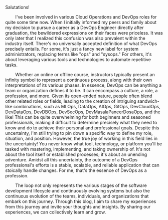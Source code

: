 Salutations!

&emsp;&emsp; I've been involved in various Cloud Operations and DevOps roles for quite some time now. When I initially informed my peers and family about my decision to pursue 
a career as a DevOps Engineer directly after graduation, the bewildered expressions on their faces were priceless. It was only later that I realized this confusion was also 
prevalent within the industry itself. There's no universally accepted definition of what DevOps precisely entails. For some, it's just a fancy new label for system administrators, 
replacing terms like "ops" and "sysops." For others, it's about leveraging various tools and technologies to automate repetitive tasks.

&emsp;&emsp; Whether an online or offline course, instructors typically present an infinity symbol to represent a continuous process, along with their own interpretations of its 
various phases. In essence, DevOps can be anything a team or organization defines it to be. It can encompass a culture, a role, a profession, and more. Given its open-ended nature, 
people often blend other related roles or fields, leading to the creation of intriguing sandwich-like combinations, such as MLOps, DataOps, AIOps, GitOps, DevCloudOps, DevDataOps, 
DevDBOps, DevSecOps, DevMasalaPaneerDosaOps, and the like! This can be quite overwhelming for both beginners and seasoned professionals, making it difficult to determine precisely 
what they need to know and do to achieve their personal and professional goals. Despite this uncertainty, I'm still trying to pin down a specific way to define my role, situation, 
and position. However, the true joy of working in this field lies in the uncertainty! You never know what tool, technology, or platform you'll be tasked with mastering, implementing, 
and taking ownership of. It's not about the tool itself or established processes; it's about an unending adventure. Amidst all this uncertainty, the outcome of a DevOps professional's 
efforts is a stable, scalable, and reliable application that can stoically handle changes. For me, that's the essence of DevOps as a profession.

&emsp;&emsp; The loop not only represents the various stages of the software development lifecycle and continuously evolving systems but also the continuous evolution of the teams, 
individuals, and organizations that embark on this journey. Through this blog, I aim to share my experiences from this journey and invite your thoughts and insights. By sharing our 
experiences, we can collectively learn and grow.
